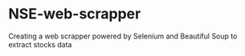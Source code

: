 # NSE-web-scrapper
Creating a web scrapper powered by Selenium and Beautiful Soup to extract stocks data
